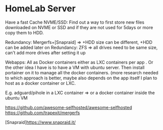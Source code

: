 # HomeLab Server

Have a fast Cache NVME/SSD: Find out a way to first store new files downloaded on NVME or SSD and if they are not used for 5days or more copy them to HDD.

Redundancy: Mergerfs+[Snapraid] => +HDD size can be different, +HDD can be added later on
Redundancy: ZFS => all drives need to be same size, can't add more drives after setting it up

Webapps: All as Docker containers either as LXC containers per app . Or the other idea I have is to have a VM with ubuntu server. Then install portainer on it to manage all the docker containers. (more research needed to which approach is better, maybe also depends on the app itself I plan to host as a docker container or LXC.

E.g. adguard/pihole in a LXC container => or a docker container inside the ubuntu VM

https://github.com/awesome-selfhosted/awesome-selfhosted
https://github.com/trapexit/mergerfs
 

[Snapraid]<https://www.snapraid.it/>
